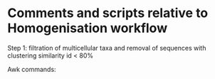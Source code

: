 # Comments and scripts relative to Homogenisation workflow

Step 1: filtration of multicellular taxa and removal of sequences with clustering similarity id < 80%

Awk commands:



